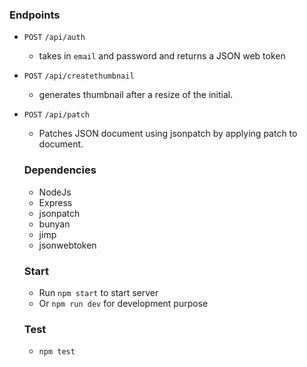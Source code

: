 
### Endpoints

* ```POST``` ```/api/auth```
  - takes in ```email``` and password and returns a JSON web token
* ```POST``` ```/api/createthumbnail```
  - generates thumbnail after a resize of the initial.
* ```POST``` ```/api/patch```
  - Patches JSON document using jsonpatch by applying patch to document.
  
  ### Dependencies
  
  * NodeJs
  * Express
  * jsonpatch
  * bunyan
  * jimp
  * jsonwebtoken   


  ### Start
  
  * Run ```npm start``` to start server
  * Or ```npm run dev``` for development purpose


  ### Test
  
  * ```npm test```
